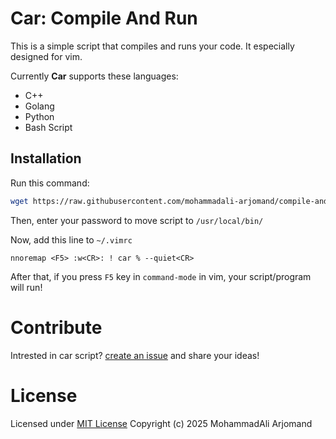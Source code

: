 # Car: Compile And Run
This is a simple script that compiles and runs your code. It especially designed for vim.

Currently **Car** supports these languages:
- C++
- Golang
- Python
- Bash Script

## Installation
Run this command:
```bash
wget https://raw.githubusercontent.com/mohammadali-arjomand/compile-and-run/refs/heads/main/car.sh && sudo mv ./car.sh /usr/local/bin/car
```
Then, enter your password to move script to `/usr/local/bin/`

Now, add this line to `~/.vimrc`
```vimscript
nnoremap <F5> :w<CR>: ! car % --quiet<CR>
```
After that, if you press `F5` key in `command-mode` in vim, your script/program will run!

# Contribute
Intrested in car script? [create an issue](https://github.com/mohammadali-arjomand/compile-and-run/issues/new) and share your ideas!

# License
Licensed under [MIT License](LICENSE)
Copyright (c) 2025 MohammadAli Arjomand
